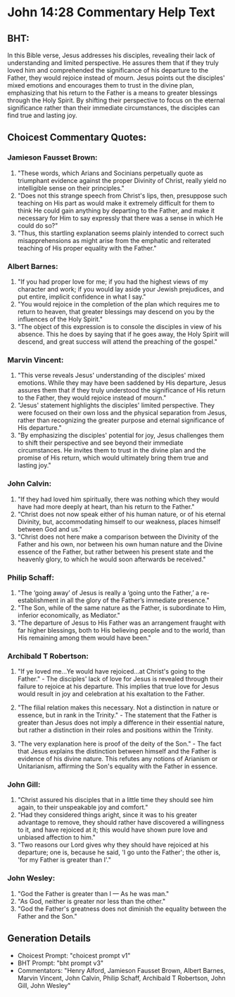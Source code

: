 # John 14:28 Commentary Help Text

## BHT:
In this Bible verse, Jesus addresses his disciples, revealing their lack of understanding and limited perspective. He assures them that if they truly loved him and comprehended the significance of his departure to the Father, they would rejoice instead of mourn. Jesus points out the disciples' mixed emotions and encourages them to trust in the divine plan, emphasizing that his return to the Father is a means to greater blessings through the Holy Spirit. By shifting their perspective to focus on the eternal significance rather than their immediate circumstances, the disciples can find true and lasting joy.

## Choicest Commentary Quotes:
### Jamieson Fausset Brown:
1. "These words, which Arians and Socinians perpetually quote as triumphant evidence against the proper Divinity of Christ, really yield no intelligible sense on their principles."
2. "Does not this strange speech from Christ's lips, then, presuppose such teaching on His part as would make it extremely difficult for them to think He could gain anything by departing to the Father, and make it necessary for Him to say expressly that there was a sense in which He could do so?"
3. "Thus, this startling explanation seems plainly intended to correct such misapprehensions as might arise from the emphatic and reiterated teaching of His proper equality with the Father."

### Albert Barnes:
1. "If you had proper love for me; if you had the highest views of my character and work; if you would lay aside your Jewish prejudices, and put entire, implicit confidence in what I say."
2. "You would rejoice in the completion of the plan which requires me to return to heaven, that greater blessings may descend on you by the influences of the Holy Spirit."
3. "The object of this expression is to console the disciples in view of his absence. This he does by saying that if he goes away, the Holy Spirit will descend, and great success will attend the preaching of the gospel."

### Marvin Vincent:
1. "This verse reveals Jesus' understanding of the disciples' mixed emotions. While they may have been saddened by His departure, Jesus assures them that if they truly understood the significance of His return to the Father, they would rejoice instead of mourn."
2. "Jesus' statement highlights the disciples' limited perspective. They were focused on their own loss and the physical separation from Jesus, rather than recognizing the greater purpose and eternal significance of His departure."
3. "By emphasizing the disciples' potential for joy, Jesus challenges them to shift their perspective and see beyond their immediate circumstances. He invites them to trust in the divine plan and the promise of His return, which would ultimately bring them true and lasting joy."

### John Calvin:
1. "If they had loved him spiritually, there was nothing which they would have had more deeply at heart, than his return to the Father."
2. "Christ does not now speak either of his human nature, or of his eternal Divinity, but, accommodating himself to our weakness, places himself between God and us."
3. "Christ does not here make a comparison between the Divinity of the Father and his own, nor between his own human nature and the Divine essence of the Father, but rather between his present state and the heavenly glory, to which he would soon afterwards be received."

### Philip Schaff:
1. "The ‘going away’ of Jesus is really a ‘going unto the Father,’ a re-establishment in all the glory of the Father’s immediate presence."
2. "The Son, while of the same nature as the Father, is subordinate to Him, inferior economically, as Mediator."
3. "The departure of Jesus to His Father was an arrangement fraught with far higher blessings, both to His believing people and to the world, than His remaining among them would have been."

### Archibald T Robertson:
1. "If ye loved me...Ye would have rejoiced...at Christ's going to the Father." - The disciples' lack of love for Jesus is revealed through their failure to rejoice at his departure. This implies that true love for Jesus would result in joy and celebration at his exaltation to the Father.

2. "The filial relation makes this necessary. Not a distinction in nature or essence, but in rank in the Trinity." - The statement that the Father is greater than Jesus does not imply a difference in their essential nature, but rather a distinction in their roles and positions within the Trinity.

3. "The very explanation here is proof of the deity of the Son." - The fact that Jesus explains the distinction between himself and the Father is evidence of his divine nature. This refutes any notions of Arianism or Unitarianism, affirming the Son's equality with the Father in essence.

### John Gill:
1. "Christ assured his disciples that in a little time they should see him again, to their unspeakable joy and comfort."
2. "Had they considered things aright, since it was to his greater advantage to remove, they should rather have discovered a willingness to it, and have rejoiced at it; this would have shown pure love and unbiased affection to him."
3. "Two reasons our Lord gives why they should have rejoiced at his departure; one is, because he said, 'I go unto the Father'; the other is, 'for my Father is greater than I'."

### John Wesley:
1. "God the Father is greater than I — As he was man."
2. "As God, neither is greater nor less than the other."
3. "God the Father's greatness does not diminish the equality between the Father and the Son."


## Generation Details
- Choicest Prompt: "choicest prompt v1"
- BHT Prompt: "bht prompt v3"
- Commentators: "Henry Alford, Jamieson Fausset Brown, Albert Barnes, Marvin Vincent, John Calvin, Philip Schaff, Archibald T Robertson, John Gill, John Wesley"
